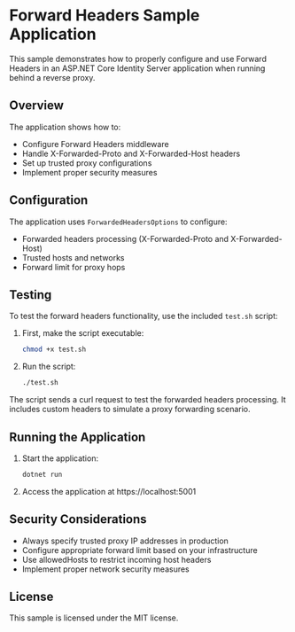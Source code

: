 # Forward Headers Sample Application

This sample demonstrates how to properly configure and use Forward Headers in an ASP.NET Core Identity Server
application when running behind a reverse proxy.

## Overview

The application shows how to:

- Configure Forward Headers middleware
- Handle X-Forwarded-Proto and X-Forwarded-Host headers
- Set up trusted proxy configurations
- Implement proper security measures

## Configuration

The application uses `ForwardedHeadersOptions` to configure:

- Forwarded headers processing (X-Forwarded-Proto and X-Forwarded-Host)
- Trusted hosts and networks
- Forward limit for proxy hops

## Testing

To test the forward headers functionality, use the included `test.sh` script:

1. First, make the script executable:
   ```bash
   chmod +x test.sh
   ```

2. Run the script:
   ```bash
   ./test.sh
   ```

The script sends a curl request to test the forwarded headers processing. It includes custom headers to simulate a proxy
forwarding scenario.

## Running the Application

1. Start the application:
   ```bash
   dotnet run
   ```

2. Access the application at https://localhost:5001

## Security Considerations

- Always specify trusted proxy IP addresses in production
- Configure appropriate forward limit based on your infrastructure
- Use allowedHosts to restrict incoming host headers
- Implement proper network security measures

## License

This sample is licensed under the MIT license.
